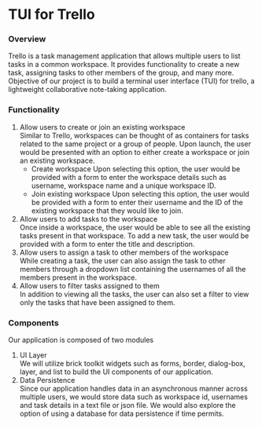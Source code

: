 # TUI for Trello

### Overview
Trello is a task management application that allows multiple users to list tasks in a common workspace. It provides functionality to create a new task, assigning tasks to other members of the group, and many more. Objective of our project is to build a terminal user interface (TUI) for trello, a lightweight collaborative note-taking application. 

### Functionality
1. Allow users to create or join an existing workspace  
Similar to Trello, workspaces can be thought of as containers for tasks related to the same project or a group of people. Upon launch, the user would be presented with an option to either create a workspace or join an existing workspace.
    + Create workspace
    Upon selecting this option, the user would be provided with a form to enter the workspace details such as username, workspace name and a unique workspace ID.
    + Join existing workspace
    Upon selecting this option, the user would be provided with a form to enter their username and the ID of the existing workspace that they would like to join.
2. Allow users to add tasks to the workspace  
Once inside a workspace, the user would be able to see all the existing tasks present in that workspace. To add a new task, the user would be provided with a form to enter the title and description.
3. Allow users to assign a task to other members of the workspace  
While creating a task, the user can also assign the task to other members through a dropdown list containing the usernames of all the members present in the workspace. 
4. Allow users to filter tasks assigned to them   
In addition to viewing all the tasks, the user can also set a filter to view only the tasks that have been assigned to them.

### Components
Our application is composed of two modules
1. UI Layer   
We will utilize brick toolkit widgets such as forms, border, dialog-box, layer, and list to build the UI components of our application.
2. Data Persistence   
Since our application handles data in an asynchronous manner across multiple users, we would store data such as workspace id, usernames and task details in a text file or json file. We would also explore the option of using a database for data persistence if time permits. 

